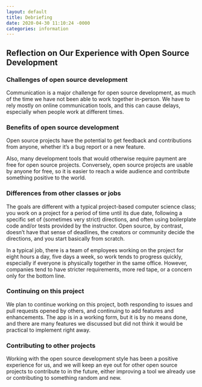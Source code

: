 ```yaml
---
layout: default
title: Debriefing
date: 2020-04-30 11:10:24 -0000
categories: information
---
```


## Reflection on Our Experience with Open Source Development

### Challenges of open source development

Communication is a major challenge for open source development, as much of the time we have not been able to work together in-person. We have to rely mostly on online communication tools, and this can cause delays, especially when people work at different times.

### Benefits of open source development

Open source projects have the potential to get feedback and contributions from anyone, whether it’s a bug report or a new feature.

Also, many development tools that would otherwise require payment are free for open source projects. Conversely, open source projects are usable by anyone for free, so it is easier to reach a wide audience and contribute something positive to the world.

### Differences from other classes or jobs

The goals are different with a typical project-based computer science class; you work on a project for a period of time until its due date, following a specific set of (sometimes very strict) directions, and often using boilerplate code and/or tests provided by the instructor. Open source, by contrast, doesn’t have that sense of deadlines, the creators or community decide the directions, and you start basically from scratch.

In a typical job, there is a team of employees working on the project for eight hours a day, five days a week, so work tends to progress quickly, especially if everyone is physically together in the same office. However, companies tend to have stricter requirements, more red tape, or a concern only for the bottom line.

### Continuing on this project

We plan to continue working on this project, both responding to issues and pull requests opened by others, and continuing to add features and enhancements. The app is in a working form, but it is by no means done, and there are many features we discussed but did not think it would be practical to implement right away.

### Contributing to other projects

Working with the open source development style has been a positive experience for us, and we will keep an eye out for other open source projects to contribute to in the future, either improving a tool we already use or contributing to something random and new.
